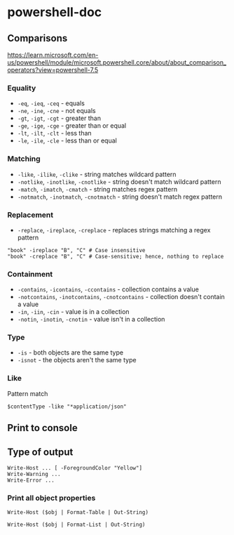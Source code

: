 # powershell-doc

## Comparisons
https://learn.microsoft.com/en-us/powershell/module/microsoft.powershell.core/about/about_comparison_operators?view=powershell-7.5
### Equality

* `-eq`, `-ieq`, `-ceq` - equals
* `-ne`, `-ine`, `-cne` - not equals
* `-gt`, `-igt`, `-cgt` - greater than
* `-ge`, `-ige`, `-cge` - greater than or equal
* `-lt`, `-ilt`, `-clt` - less than
* `-le`, `-ile`, `-cle` - less than or equal

### Matching

* `-like`, `-ilike`, `-clike` - string matches wildcard pattern
* `-notlike`, `-inotlike`, `-cnotlike` - string doesn't match wildcard pattern
* `-match`, `-imatch`, `-cmatch` - string matches regex pattern
* `-notmatch`, `-inotmatch`, `-cnotmatch` - string doesn't match regex pattern

### Replacement

* `-replace`, `-ireplace`, `-creplace` - replaces strings matching a regex pattern

```
"book" -ireplace "B", "C" # Case insensitive
"book" -creplace "B", "C" # Case-sensitive; hence, nothing to replace
```

### Containment

* `-contains`, `-icontains`, `-ccontains` - collection contains a value
* `-notcontains`, `-inotcontains`, `-cnotcontains` - collection doesn't contain a value
* `-in`, `-iin`, `-cin` - value is in a collection
* `-notin`, `-inotin`, `-cnotin` - value isn't in a collection

### Type

* `-is` - both objects are the same type
* `-isnot` - the objects aren't the same type

### Like 
Pattern match
```
$contentType -like "*application/json"
```



## Print to console

## Type of output

```
Write-Host ... [ -ForegroundColor "Yellow"]
Write-Warning ...
Write-Error ... 
```

### Print all object properties

```
Write-Host ($obj | Format-Table | Out-String)
```

```
Write-Host ($obj | Format-List | Out-String)
```




